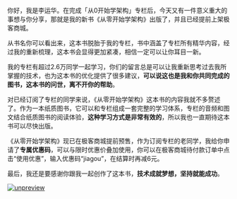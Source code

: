 
你好，我是李运华。在完成「从0开始学架构」专栏后，今天又有一件意义重大的事想与你分享，那就是我的新书《从零开始学架构》出版了，并且已经提前上架极客商城。

从书名你可以看出来，这本书脱胎于我的专栏，书中涵盖了专栏所有精华内容，经过我的重新梳理，这本书会显得更加紧凑，相信一定可以让你耳目一新。

我的专栏有超过2.6万同学一起学习，你们的留言总是可以让我重新思考过去我所掌握的技术，也为这本书的优化提供了很多建议，**可以说这也是我和你共同完成的图书，这本书的问世，离不开你的帮助**。

对已经订阅了专栏的同学来说，《从零开始学架构》这本书的内容我就不多赘述了。作为一本纸质图书，它可以和专栏组成一套完整的学习体系，专栏的音频和图文结合纸质图书的阅读体验，**这种学习方式是非常有效的**，所以我也一直期待这本书可以尽快出版。

《从零开始学架构》现已在极客商城提前预售，作为订阅专栏的老同学，我给你申请了**专属优惠码**，可以与限时优惠价叠加使用，你可以在极客商城待付款订单中点击“使用优惠”，输入优惠码“jiagou”，在结算时再减6元。

最后，我还是要感谢你跟我一起创作了这本书，**技术成就梦想，坚持就能成功**。

[<img src="https://static001.geekbang.org/resource/image/f1/ce/f1b6d7ac4a05aa17cfb90f8bb66f05ce.jpg" alt="unpreview">](time://mall?url=https%3A%2F%2Fh5.youzan.com%2Fwscshop%2Fgoods%2F2oghqbo0qugbs%3Fdc_ps%3D2089737893579973633.200001%26from%3Dsinglemessage)
